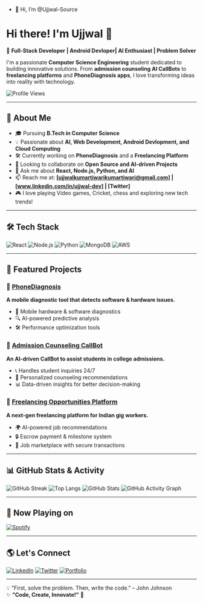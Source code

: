 - 👋 Hi, I’m @Ujjwal-Source
# Hi there! I'm Ujjwal 👋

🚀 **Full-Stack Developer | Android Devloper| AI Enthusiast | Problem Solver**

I'm a passionate **Computer Science Engineering** student dedicated to building innovative solutions. From **admission counseling AI CallBots** to **freelancing platforms** and **PhoneDiagnosis apps**, I love transforming ideas into reality with technology. 

![Profile Views](https://komarev.com/ghpvc/?username=Ujjwal-Source&color=blue)

---

## 🚀 About Me

- 🎓 Pursuing **B.Tech in Computer Science**
- 💡 Passionate about **AI, Web Development, Android Devlopment, and Cloud Computing**
- 🛠️ Currently working on **PhoneDiagnosis** and a **Freelancing Platform**
- 🤝 Looking to collaborate on **Open Source and AI-driven Projects**
- 💬 Ask me about **React, Node.js, Python, and AI**
- 📫 Reach me at: **[ujjwalkumartiwarikumartiwari@gmail.com] | [www.linkedin.com/in/ujjwal-dev] | [Twitter]**
- 🎮 I love playing Video games, Cricket, chess and exploring new tech trends!

---

## 🛠️ Tech Stack

![React](https://img.shields.io/badge/-React-61DAFB?style=flat-square&logo=react&logoColor=white) ![Node.js](https://img.shields.io/badge/-Node.js-339933?style=flat-square&logo=node.js&logoColor=white) ![Python](https://img.shields.io/badge/-Python-3776AB?style=flat-square&logo=python&logoColor=white) ![MongoDB](https://img.shields.io/badge/-MongoDB-47A248?style=flat-square&logo=mongodb&logoColor=white) ![AWS](https://img.shields.io/badge/-AWS-232F3E?style=flat-square&logo=amazon-aws&logoColor=white)

---

## 📌 Featured Projects

### 🔹 [PhoneDiagnosis](#)
**A mobile diagnostic tool that detects software & hardware issues.**
- 📱 Mobile hardware & software diagnostics
- 🔍 AI-powered predictive analysis
- 🛠️ Performance optimization tools

### 🔹 [Admission Counseling CallBot](#)
**An AI-driven CallBot to assist students in college admissions.**
- 📞 Handles student inquiries 24/7
- 🎯 Personalized counseling recommendations
- 📊 Data-driven insights for better decision-making

### 🔹 [Freelancing Opportunities Platform](#)
**A next-gen freelancing platform for Indian gig workers.**
- 🌍 AI-powered job recommendations
- 🔒 Escrow payment & milestone system
- 💼 Job marketplace with secure transactions

---

## 📊 GitHub Stats & Activity

![GitHub Streak](https://github-readme-streak-stats.herokuapp.com/?user=Ujjwal-Source&theme=dark&hide_border=true)
![Top Langs](https://github-readme-stats.vercel.app/api/top-langs/?username=Ujjwal-Source&layout=compact&theme=dark&hide_border=true)
![GitHub Stats](https://github-readme-stats.vercel.app/api?username=Ujjwal-Source&show_icons=true&theme=dark&hide_border=true)
![GitHub Activity Graph](https://github-readme-activity-graph.vercel.app/graph?username=Ujjwal-Source&theme=github)

---

## 🎵 Now Playing on 

[![Spotify](https://novatorem.vercel.app/api/spotify)](https://open.spotify.com/user/yourusername)

---

## 🌎 Let's Connect

[![LinkedIn](https://img.shields.io/badge/LinkedIn-Connect-blue?style=for-the-badge&logo=linkedin)](https://www.linkedin.com/in/yourprofile/) 
[![Twitter](https://img.shields.io/badge/Twitter-Follow-blue?style=for-the-badge&logo=twitter)](https://twitter.com/yourprofile) 
[![Portfolio](https://img.shields.io/badge/Portfolio-Visit-green?style=for-the-badge&logo=google-chrome)](https://yourportfolio.com/)

---

💡 "First, solve the problem. Then, write the code." – John Johnson  
✨ **"Code, Create, Innovate!"** 🚀
